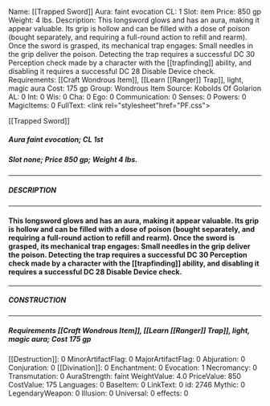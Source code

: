 Name: [[Trapped Sword]]
Aura: faint evocation
CL: 1
Slot: item
Price: 850 gp
Weight: 4 lbs.
Description: This longsword glows and has an aura, making it appear valuable. Its grip is hollow and can be filled with a dose of poison (bought separately, and requiring a full-round action to refill and rearm). Once the sword is grasped, its mechanical trap engages: Small needles in the grip deliver the poison. Detecting the trap requires a successful DC 30 Perception check made by a character with the [[trapfinding]] ability, and disabling it requires a successful DC 28 Disable Device check.
Requirements: [[Craft Wondrous Item]], [[Learn [[Ranger]] Trap]], light, magic aura
Cost: 175 gp
Group: Wondrous Item
Source: Kobolds Of Golarion
AL: 0
Int: 0
Wis: 0
Cha: 0
Ego: 0
Communication: 0
Senses: 0
Powers: 0
MagicItems: 0
FullText: <link rel="stylesheet"href="PF.css"><div class="heading"><p class="alignleft">[[Trapped Sword]]</p><div style="clear: both;"></div></div><div><h5><b>Aura </b>faint evocation; <b>CL </b>1st</h5><h5><b>Slot </b>none; <b>Price </b>850 gp; <b>Weight </b>4 lbs.</h5></div><hr/><div><h5><b>DESCRIPTION</b></h5></div><hr/><div><h4><p>This longsword glows and has an aura, making it appear valuable. Its grip is hollow and can be filled with a dose of poison (bought separately, and requiring a full-round action to refill and rearm). Once the sword is grasped, its mechanical trap engages: Small needles in the grip deliver the poison. Detecting the trap requires a successful DC 30 Perception check made by a character with the [[trapfinding]] ability, and disabling it requires a successful DC 28 Disable Device check.</p></h4></div><hr/><div><h5><b>CONSTRUCTION</b></h5></div><hr/><div><h5><b>Requirements </b>[[Craft Wondrous Item]], [[Learn [[Ranger]] Trap]], <i>light</i>, <i>magic aura</i>; <b>Cost </b>175 gp</h5></div>
[[Destruction]]: 0
MinorArtifactFlag: 0
MajorArtifactFlag: 0
Abjuration: 0
Conjuration: 0
[[Divination]]: 0
Enchantment: 0
Evocation: 1
Necromancy: 0
Transmutation: 0
AuraStrength: faint
WeightValue: 4.0
PriceValue: 850
CostValue: 175
Languages: 0
BaseItem: 0
LinkText: 0
id: 2746
Mythic: 0
LegendaryWeapon: 0
Illusion: 0
Universal: 0
effects: 0

